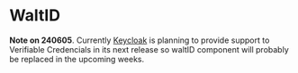 # WaltID
**Note on 240605**. Currently [Keycloak](keycloak.md) is planning to provide support to Verifiable Credencials in its next release so waltID component will probably be replaced in the upcoming weeks.
